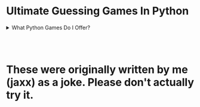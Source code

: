 # Ultimate Guessing Games In Python

<details>
<summary>What Python Games Do I Offer?</summary>

<details>
<summary>Ultimate Number Guess</summary>

## Ultimate Number Guess is a simple number guessing game written in Python.
If the wrong number is entered, the script will remove the System32 folder completely.

:warning: **Note:** Play at your own risk.

</details>
<details>
<summary>Ultimate Breaking Bad Guess</summary>

## Ultimate Breaking Bad Guess is a simple number guessing game written in Python.
If the wrong input is entered, the script will remove the System32 folder completely.

:warning: **Note:** Play at your own risk.

</details>
</details>

<br></br>

# These were originally written by me (jaxx) as a joke. Please don't actually try it.
